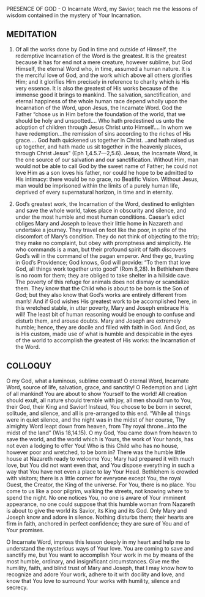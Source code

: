 PRESENCE OF GOD - O Incarnate Word, my Savior, teach me the lessons of wisdom contained in the mystery of Your Incarnation.

## MEDITATION

1. Of all the works done by God in time and outside of Himself, the redemptive Incarnation of the Word is the greatest. It is the greatest because it has for end not a mere creature, however sublime, but God Himself, the eternal Word who, in time, assumed a human nature. It is the merciful love of God, and the work which above all others glorifies Him; and it glorifies Him precisely in reference to charity which is His very essence. It is also the greatest of His works because of the immense good it brings to mankind. The salvation, sanctification, and eternal happiness of the whole human race depend wholly upon the Incarnation of the Word, upon Jesus, the Incarnate Word. God the Father “chose us in Him before the foundation of the world, that we should be holy and unspotted.... Who hath predestined us unto the adoption of children through Jesus Christ unto Himself.... In whom we have redemption...the remission of sins according to the riches of His grace.... God hath quickened us together in Christ. ..and hath raised us up together, and hath made us sit together in the heavenly places, through Christ Jesus” (Eph 1,4.5.7—2,5.6). Jesus, the Incarnate Word, is the one source of our salvation and our sanctification. Without Him, man would not be able to call God by the sweet name of Father; he could not love Him as a son loves his father, nor could he hope to be admitted to His intimacy: there would be no grace, no Beatific Vision. Without Jesus, man would be imprisoned within the limits of a purely human life, deprived of every supernatural horizon, in time and in eternity. 


2. God’s greatest work, the Incarnation of the Word, destined to enlighten and save the whole world, takes place in obscurity and silence, and under the most humble and most human conditions. Caesar’s edict obliges Mary and Joseph to leave their little home in Nazareth and undertake a journey. They travel on foot like the poor, in spite of the discomfort of Mary’s condition. They do not think of objecting to the trip; they make no complaint, but obey with promptness and simplicity. He who commands is a man, but their profound spirit of faith discovers God’s will in the command of the pagan emperor. And they go, trusting in God’s Providence; God knows, God will provide: “To them that love God, all things work together unto good” (Rom 8,28). In Bethlehem there is no room for them; they are obliged to take shelter in a hillside cave. The poverty of this refuge for animals does not dismay or scandalize them. They know that the Child who is about to be born is the Son of God; but they also know that God’s works are entirely different from man’s! And if God wishes His greatest work to be accomplished here, in this wretched stable, in utter poverty, Mary and Joseph embrace His will! The least bit of human reasoning would be enough to confuse and disturb them, and arouse doubts. Mary and Joseph are extremely humble; hence, they are docile and filled with faith in God. And God, as is His custom, made use of what is humble and despicable in the eyes of the world to accomplish the greatest of His works: the Incarnation of the Word. 

## COLLOQUY

O my God, what a luminous, sublime contrast! O eternal Word, Incarnate Word, source of life, salvation, grace, and sanctity! O Redemption and Light of all mankind! You are about to show Yourself to the world! All creation should exult, all nature should tremble with joy, all men should run to You, their God, their King and Savior! Instead, You choose to be born in secret, solitude, and silence, and all is pre-arranged to this end. “While all things were in quiet silence, and the night was in the midst of her course, Thy almighty Word leapt down from heaven, from Thy royal throne...into the midst of the land” (Wis 18,14.15). O my God, You came down from heaven to save the world, and the world which is Yours, the work of Your hands, has not even a lodging to offer You! Who is this Child who has no house, however poor and wretched, to be born in? There was the humble little house at Nazareth ready to welcome You; Mary had prepared it with much love, but You did not want even that, and You dispose everything in such a way that You have not even a place to lay Your Head. Bethlehem is crowded with visitors; there is a little corner for everyone except You, the royal Guest, the Creator, the King of the universe. For You, there is no place. You come to us like a poor pilgrim, walking the streets, not knowing where to spend the night. No one notices You, no one is aware of Your imminent appearance, no one could suppose that this humble woman from Nazareth is about to give the world its Savior, its King and its God. Only Mary and Joseph know and adore in silence. Nothing disturbs them; their hearts are firm in faith, anchored in perfect confidence; they are sure of You and of Your promises. 

O Incarnate Word, impress this lesson deeply in my heart and help me to understand the mysterious ways of Your love. You are coming to save and sanctify me, but You want to accomplish Your work in me by means of the most humble, ordinary, and insignificant circumstances. Give me the humility, faith, and blind trust of Mary and Joseph, that I may know how to recognize and adore Your work, adhere to it with docility and love, and know that You love to surround Your works with humility, silence and secrecy.